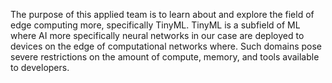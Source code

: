 The purpose of this applied team is to learn about and explore the field of edge computing more, specifically TinyML. TinyML is a subfield of ML where AI more specifically neural networks in our case are deployed to devices on the edge of computational networks where. Such domains pose severe restrictions on the amount of compute, memory, and tools available to developers.
